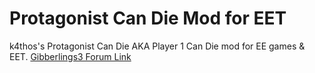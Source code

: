 # Protagonist Can Die Mod for EET
k4thos's Protagonist Can Die AKA Player 1 Can Die mod for EE games &amp; EET.  [Gibberlings3 Forum Link](http://gibberlings3.net/forums/index.php?showtopic=28910)
